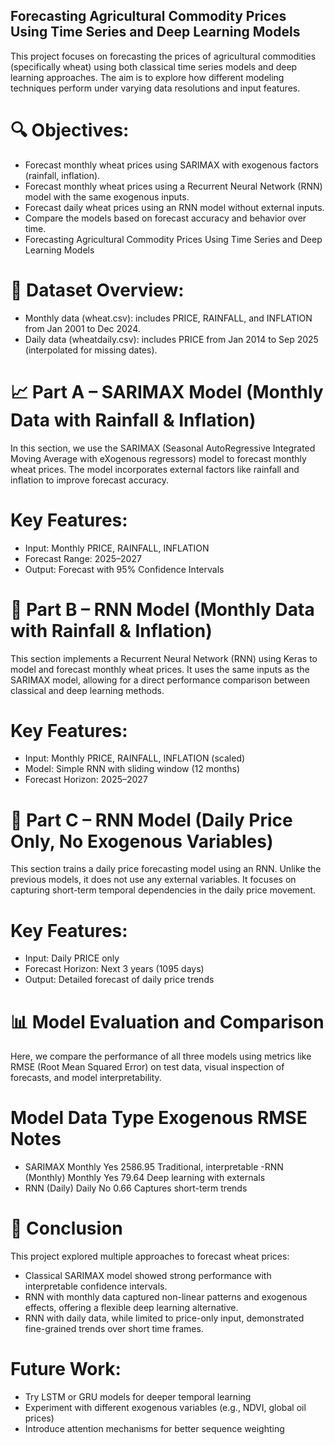 ## Forecasting Agricultural Commodity Prices Using Time Series and Deep Learning Models

This project focuses on forecasting the prices of agricultural commodities (specifically wheat) using both classical time series models and deep learning approaches. The aim is to explore how different modeling techniques perform under varying data resolutions and input features.

# 🔍 Objectives:
- Forecast monthly wheat prices using SARIMAX with exogenous factors (rainfall, inflation).
- Forecast monthly wheat prices using a Recurrent Neural Network (RNN) model with the same exogenous inputs.
- Forecast daily wheat prices using an RNN model without external inputs.
- Compare the models based on forecast accuracy and behavior over time.
- Forecasting Agricultural Commodity Prices Using Time Series and Deep Learning Models


# 📁 Dataset Overview:
- Monthly data (wheat.csv): includes PRICE, RAINFALL, and INFLATION from Jan 2001 to Dec 2024.
- Daily data (wheatdaily.csv): includes PRICE from Jan 2014 to Sep 2025 (interpolated for missing dates).

# 📈 Part A – SARIMAX Model (Monthly Data with Rainfall & Inflation)
In this section, we use the SARIMAX (Seasonal AutoRegressive Integrated Moving Average with eXogenous regressors) model to forecast monthly wheat prices. The model incorporates external factors like rainfall and inflation to improve forecast accuracy.

# Key Features:

- Input: Monthly PRICE, RAINFALL, INFLATION
- Forecast Range: 2025–2027
- Output: Forecast with 95% Confidence Intervals

# 🤖 Part B – RNN Model (Monthly Data with Rainfall & Inflation)
This section implements a Recurrent Neural Network (RNN) using Keras to model and forecast monthly wheat prices. It uses the same inputs as the SARIMAX model, allowing for a direct performance comparison between classical and deep learning methods.

# Key Features:

- Input: Monthly PRICE, RAINFALL, INFLATION (scaled)
- Model: Simple RNN with sliding window (12 months)
- Forecast Horizon: 2025–2027

# 📅 Part C – RNN Model (Daily Price Only, No Exogenous Variables)
This section trains a daily price forecasting model using an RNN. Unlike the previous models, it does not use any external variables. It focuses on capturing short-term temporal dependencies in the daily price movement.

# Key Features:

- Input: Daily PRICE only
- Forecast Horizon: Next 3 years (1095 days)
- Output: Detailed forecast of daily price trends

# 📊 Model Evaluation and Comparison
Here, we compare the performance of all three models using metrics like RMSE (Root Mean Squared Error) on test data, visual inspection of forecasts, and model interpretability.

# Model	Data Type	Exogenous	RMSE	Notes
- SARIMAX	Monthly	Yes	2586.95	Traditional, interpretable
 -RNN (Monthly)	Monthly	Yes	79.64	Deep learning with externals
- RNN (Daily)	Daily	No	0.66	Captures short-term trends
# 🧾 Conclusion
This project explored multiple approaches to forecast wheat prices:

- Classical SARIMAX model showed strong performance with interpretable confidence intervals.
- RNN with monthly data captured non-linear patterns and exogenous effects, offering a flexible deep learning alternative.
- RNN with daily data, while limited to price-only input, demonstrated fine-grained trends over short time frames.
# Future Work:
- Try LSTM or GRU models for deeper temporal learning
- Experiment with different exogenous variables (e.g., NDVI, global oil prices)
- Introduce attention mechanisms for better sequence weighting
